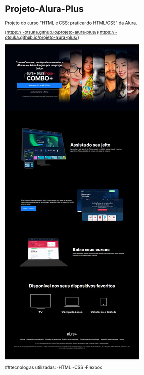 # Projeto-Alura-Plus
Projeto do curso "HTML e CSS: praticando HTML/CSS" da Alura.

[https://i-otsuka.github.io/projeto-alura-plus/](https://i-otsuka.github.io/projeto-alura-plus/)

![Captura da página do projeto](https://github.com/i-otsuka/Projeto-Alura-Plus/blob/main/captura-de-tela-alura-plus-isac.png)

##tecnologias utilizadas:
-HTML
-CSS
-Flexbox
